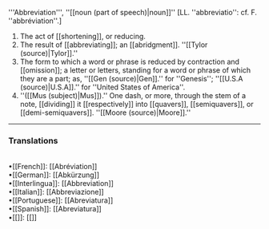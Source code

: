 '''Abbreviation''', ''[[noun (part of speech)|noun]]'' [LL. ''abbreviatio'': cf. F. ''abbr&eacute;viation''.]

<ol>
<li>The act of [[shortening]], or reducing.

<li> The result of [[abbreviating]]; an [[abridgment]]. ''[[Tylor (source)|Tylor]].''

<li> The form to which a word or phrase is reduced by contraction and [[omission]]; a letter or letters, standing for a word or phrase of which they are a part; as, ''[[Gen (source)|Gen]].'' for ''Genesis''; ''[[U.S.A (source)|U.S.A]].'' for ''United States of America''.

<li> ''([[Mus (subject)|Mus]]).'' One dash, or more, through the stem of a note, [[dividing]] it [[respectively]] into [[quavers]], [[semiquavers]], or [[demi-semiquavers]]. ''[[Moore (source)|Moore]].''
</ol>

<HR> <P> <H3>Translations</H3><BR>•[[French]]: [[Abréviation]]<BR>•[[German]]: [[Abkürzung]]<BR>•[[Interlingua]]: [[Abbreviation]]<BR>•[[Italian]]: [[Abbreviazione]]<BR>•[[Portuguese]]: [[Abreviatura]]<BR>•[[Spanish]]: [[Abreviatura]]<BR>•[[]]: [[]]